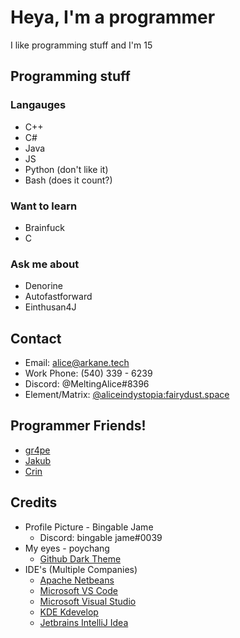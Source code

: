# Heya, I'm a programmer

<!--
**immortal-miku/immortal-miku** is a ✨ _special_ ✨ repository because its `README.md` (this file) appears on your GitHub profile.
!-->
I like programming stuff and I'm 15

## Programming stuff

### Langauges
- C++
- C#
- Java
- JS
- Python (don't like it)
- Bash (does it  count?)

### Want to learn
- Brainfuck
- C
### Ask me about
- Denorine
- Autofastforward
- Einthusan4J

## Contact
- Email: alice@arkane.tech
- Work Phone: (540) 339 - 6239
- Discord: @MeltingAlice#8396
- Element/Matrix: [@aliceindystopia:fairydust.space](https://matrix.to/#/@aliceindystopia:fairydust.space)


## Programmer Friends!
- [gr4pe](https://github.com/nylecohen)
- [Jakub](https://github.com/JakubWinsche)
- [Crin](https://github.com/Crindere-dev)


## Credits
- Profile Picture - Bingable Jame
  - Discord: bingable jame#0039
- My eyes -  poychang
  - [Github Dark Theme](https://chrome.google.com/webstore/detail/github-dark-theme/odkdlljoangmamjilkamahebpkgpeacp)
- IDE's (Multiple Companies)
  - [Apache Netbeans](http://netbeans.apache.org/)
  - [Microsoft VS Code](https://code.visualstudio.com/)
  - [Microsoft Visual Studio](https://visualstudio.microsoft.com/)
  - [KDE Kdevelop](https://www.kdevelop.org/download)
  - [Jetbrains IntelliJ Idea](https://www.jetbrains.com/idea/)
